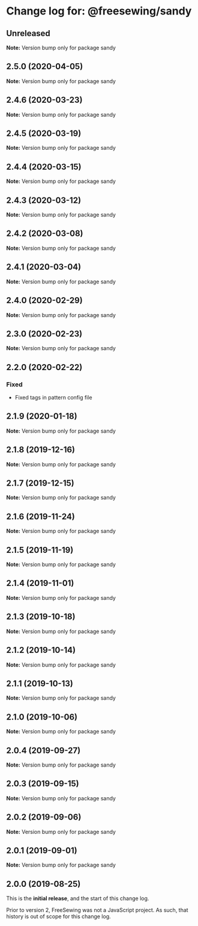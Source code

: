 # Change log for: @freesewing/sandy


## Unreleased

**Note:** Version bump only for package sandy


## 2.5.0 (2020-04-05)

**Note:** Version bump only for package sandy


## 2.4.6 (2020-03-23)

**Note:** Version bump only for package sandy


## 2.4.5 (2020-03-19)

**Note:** Version bump only for package sandy


## 2.4.4 (2020-03-15)

**Note:** Version bump only for package sandy


## 2.4.3 (2020-03-12)

**Note:** Version bump only for package sandy


## 2.4.2 (2020-03-08)

**Note:** Version bump only for package sandy


## 2.4.1 (2020-03-04)

**Note:** Version bump only for package sandy


## 2.4.0 (2020-02-29)

**Note:** Version bump only for package sandy


## 2.3.0 (2020-02-23)

**Note:** Version bump only for package sandy


## 2.2.0 (2020-02-22)

### Fixed

 - Fixed tags in pattern config file
## 2.1.9 (2020-01-18)

**Note:** Version bump only for package sandy


## 2.1.8 (2019-12-16)

**Note:** Version bump only for package sandy


## 2.1.7 (2019-12-15)

**Note:** Version bump only for package sandy


## 2.1.6 (2019-11-24)

**Note:** Version bump only for package sandy


## 2.1.5 (2019-11-19)

**Note:** Version bump only for package sandy


## 2.1.4 (2019-11-01)

**Note:** Version bump only for package sandy


## 2.1.3 (2019-10-18)

**Note:** Version bump only for package sandy


## 2.1.2 (2019-10-14)

**Note:** Version bump only for package sandy


## 2.1.1 (2019-10-13)

**Note:** Version bump only for package sandy


## 2.1.0 (2019-10-06)

**Note:** Version bump only for package sandy


## 2.0.4 (2019-09-27)

**Note:** Version bump only for package sandy


## 2.0.3 (2019-09-15)

**Note:** Version bump only for package sandy


## 2.0.2 (2019-09-06)

**Note:** Version bump only for package sandy


## 2.0.1 (2019-09-01)

**Note:** Version bump only for package sandy




## 2.0.0 (2019-08-25)

This is the **initial release**, and the start of this change log.

Prior to version 2, FreeSewing was not a JavaScript project.
As such, that history is out of scope for this change log.
